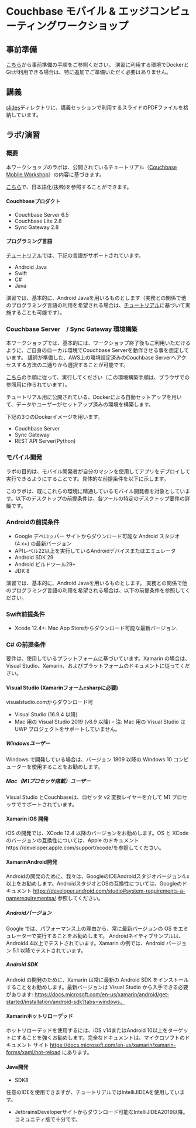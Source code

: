 # Couchbase モバイル & エッジコンピューティングワークショップ

## 事前準備

[こちら](https://github.com/YoshiyukiKono/cb-dev-days-couchbase/blob/main/labs/Lab%20-%20Prerequisite%20Steps_JP.pdf)から事前準備の手順をご参照ください。
演習に利用する環境でDockerとGitが利用できる場合は、特に追加でご準備いただく必要はありません。

## 講義
[slides](./slides)ディレクトリに、講義セッションで利用するスライドのPDFファイルを格納しています。

## ラボ/演習

### 概要
本ワークショップのラボは、公開されているチュートリアル（[Couchbase Mobile Workshop](https://docs.couchbase.com/tutorials/mobile-travel-sample/introduction.html)）の内容に基づきます。

[こちら](./tutorial)で、日本語化(抜粋)を参照することができます。

#### Couchbaseプロダクト
- Couchbase Server 6.5
- Couchbase Lite 2.8
- Sync Gateway 2.8


#### プログラミング言語

[チュートリアル](https://docs.couchbase.com/tutorials/mobile-travel-sample/introduction.html)では、下記の言語がサポートされています。

- Android Java
- Swift
- C#
- Java

演習では、基本的に、Android Javaを用いるものとします（実務との関係で他のプログラミング言語の利用を希望される場合は、[チュートリアル](https://docs.couchbase.com/tutorials/mobile-travel-sample/introduction.html)に基づいて実施することも可能です）。

### Couchbase Server　/ Sync Gateway 環境構築

本ワークショップでは、基本的には、ワークショップ終了後もご利用いただけるように、ご自身のローカル環境でCouchbase Serverを動作させる事を想定しています。
講師が準備した、AWS上の環境設定済みのCouchbase Serverへアクセスする方法の二通りから選択することが可能です。

[こちら](./setup)の手順に従って、実行してください（この環境構築手順は、ブラウザでの参照用に作られています）。

チュートリアル用に公開されている、Dockerによる自動セットアップを用いて、データやユーザーがセットアップ済みの環境を構築します。

下記の3つのDockerイメージを用います。

- Couchbase Server
- Sync Gateway
- REST API Server(Python)

### モバイル開発

ラボの目的は、モバイル開発者が自分のマシンを使用してアプリをデプロイして実行できるようにすることです。具体的な前提条件を以下に示します。

このラボは、既にこれらの環境に精通しているモバイル開発者を対象としています。以下のデスクトップの前提条件は、各ツールの特定のデスクトップ要件の詳細です。

### Androidの前提条件

-	Google デベロッパー サイトからダウンロード可能な Android スタジオ (4.x+) の最新バージョン
-	APIレベル22以上を実行しているAndroidデバイスまたはエミュレータ
-	Android SDK 29
-	Android ビルドツール29+
-	JDK 8

演習では、基本的に、Android Javaを用いるものとします。
実務との関係で他のプログラミング言語の利用を希望される場合は、以下の前提条件を参照してください。

### Swift前提条件
-	Xcode 12.4+: Mac App Storeからダウンロード可能な最新バージョン.

### C# の前提条件
要件は、使用しているプラットフォームに基づいています。Xamarin の場合は、Visual Studio、Xamarin、およびプラットフォームのドキュメントに従ってください。

#### Visual Studio (Xamarinフォームcsharpに必要)
visualstudio.comからダウンロード可

- Visual Studio (16.9.4 以降)
- Mac 用の Visual Studio 2019 (v8.9 以降) – 注: Mac 用の Visual Studio は UWP プロジェクトをサポートしていません。

##### Windowsユーザー
Windows で開発している場合は、バージョン 1809 以降の Windows 10 コンピューターを使用することをお勧めします。

##### Mac（M1プロセッサ搭載）ユーザー
Visual Studio とCouchbaseは、ロゼッタ v2 変換レイヤーを介して M1 プロセッサでサポートされています。

#### Xamarin iOS 開発
iOS の開発では、XCode 12.4 以降のバージョンをお勧めします。OS と XCode のバージョンの互換性については、Apple のドキュメントhttps://developer.apple.com/support/xcode/を参照してください。

#### XamarinAndroid開発
Androidの開発のために、我々は、GoogleのIDEAndroidスタジオバージョン4.x以上をお勧めします。AndroidスタジオとOSの互換性については、Googleのドキュメント https://developer.android.com/studio#system-requirements-a-namerequirementsa/ 参照してください。

##### Androidバージョン
Google では、パフォーマンス上の理由から、常に最新バージョンの OS をエミュレーターで実行することをお勧めします。
Androidネイティブサンプルは、Android4.4以上でテストされています。Xamarin の例では、Android バージョン 5.1 以降でテストされています。

##### Android SDK
Android の開発のために、Xamarin は常に最新の Android SDK をインストールすることをお勧めします。最新バージョンは Visual Studio から入手できる必要があります: https://docs.microsoft.com/en-us/xamarin/android/get-started/installation/android-sdk?tabs=windows。

#### Xamarinホットリローデッド
ホットリローデッドを使用するには、iOS v14またはAndroid 10以上をターゲットにすることを強くお勧めします。完全なドキュメントは、マイクロソフトのドキュメント サイト https://docs.microsoft.com/en-us/xamarin/xamarin-forms/xaml/hot-reload にあります。

#### Java開発

- SDK8

任意のIDEを使用できますが、チュートリアルではIntelliJIDEAを使用しています。

- JetbrainsDeveloperサイトからダウンロード可能なIntelliJIDEA2019以降。コミュニティ版で十分です。






